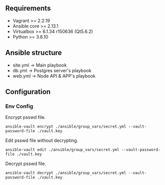 ## Requirements
- Vagrant >= 2.2.19
- Ansible core >= 2.13.1
- Virtualbox >= 6.1.34 r150636 (Qt5.6.2)
- Python >= 3.8.10

## Ansible structure
- site.yml -> Main playbook
- db.yml -> Postgres server's playbook
- web.yml -> Node API & APP's playbook

## Configuration

### Env Config

Encrypt psswd file.
```shell
ansible-vault encrypt ./ansible/group_vars/secret.yml --vault-password-file ./vault.key
```

Edit psswd file without decrypting.
```
ansible-vault edit ./ansible/group_vars/secret.yml --vault-password-file ./vault.key
```

Decrypt psswd file.
```shell
ansible-vault decrypt ./ansible/group_vars/secret.yml --vault-password-file ./vault.key
```